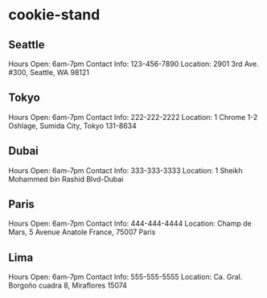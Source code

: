 # cookie-stand

## Seattle

Hours Open: 6am-7pm
Contact Info: 123-456-7890
Location: 2901 3rd Ave. #300, Seattle, WA 98121

## Tokyo

Hours Open: 6am-7pm
Contact Info: 222-222-2222
Location: 1 Chrome 1-2 Oshlage, Sumida City, Tokyo 131-8634

## Dubai

Hours Open: 6am-7pm
Contact Info: 333-333-3333
Location: 1 Sheikh Mohammed bin Rashid Blvd-Dubai

## Paris

Hours Open: 6am-7pm
Contact Info: 444-444-4444
Location: Champ de Mars, 5 Avenue Anatole France, 75007 Paris

## Lima

Hours Open: 6am-7pm
Contact Info: 555-555-5555
Location: Ca. Gral. Borgoño cuadra 8, Miraflores 15074
